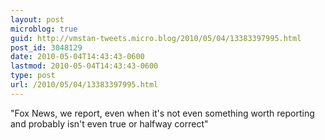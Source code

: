 ```yaml
---
layout: post
microblog: true
guid: http://vmstan-tweets.micro.blog/2010/05/04/13383397995.html
post_id: 3048129
date: 2010-05-04T14:43:43-0600
lastmod: 2010-05-04T14:43:43-0600
type: post
url: /2010/05/04/13383397995.html
---
```

"Fox News, we report, even when it's not even something worth reporting and probably isn't even true or halfway correct"
